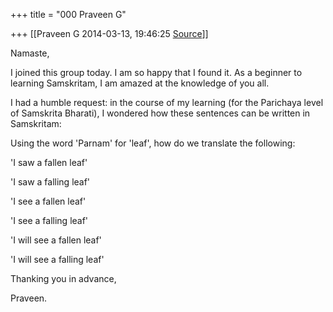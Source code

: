 +++
title = "000 Praveen G"

+++
[[Praveen G	2014-03-13, 19:46:25 [Source](https://groups.google.com/g/samskrita/c/kRvyRxmrljY)]]



Namaste,

  

I joined this group today. I am so happy that I found it. As a beginner to learning Samskritam, I am amazed at the knowledge of you all.

I had a humble request: in the course of my learning (for the Parichaya level of Samskrita Bharati), I wondered how these sentences can be written in Samskritam:

  

Using the word 'Parnam' for 'leaf', how do we translate the following:

  

'I saw a fallen leaf'

'I saw a falling leaf'

  

'I see a fallen leaf'

'I see a falling leaf'

  

'I will see a fallen leaf'

'I will see a falling leaf'

  

Thanking you in advance,

  

Praveen.

